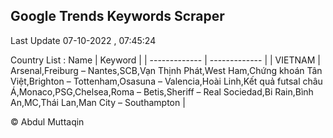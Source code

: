 

## Google Trends Keywords Scraper 
 
Last Update 07-10-2022 , 07:45:24

Country List :
 Name  | Keyword |
| ------------- | ------------- |
| VIETNAM | Arsenal,Freiburg – Nantes,SCB,Vạn Thịnh Phát,West Ham,Chứng khoán Tân Việt,Brighton – Tottenham,Osasuna – Valencia,Hoài Linh,Kết quả futsal châu Á,Monaco,PSG,Chelsea,Roma – Betis,Sheriff – Real Sociedad,Bi Rain,Bình An,MC,Thái Lan,Man City – Southampton |



© Abdul Muttaqin 
